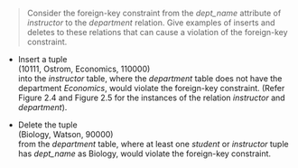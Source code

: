 > Consider the foreign-key constraint from the _dept_name_ attribute
> of _instructor_ to the _department_ relation. Give examples of 
> inserts and deletes to these relations that can cause a violation
> of the foreign-key constraint. 

* Insert a tuple <br>
    (10111, Ostrom, Economics, 110000) <br>
into the _instructor_ table, where the _department_ table does not 
have the department _Economics_, would violate the foreign-key constraint. 
(Refer Figure 2.4 and Figure 2.5 for the instances of the relation _instructor_
and _department_). 

* Delete the tuple <br>
    (Biology, Watson, 90000) <br>
from the _department_ table, where at least one _student_ or _instructor_ tuple
has _dept_name_ as Biology, would violate the foreign-key constraint. 